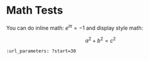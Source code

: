 # Math Tests

You can do inline math: $e^{i\pi} = -1$ and display style math:  

$$a^2 + b^2 = c^2$$

```{youtube} jnxqHcObNK4
:url_parameters: ?start=30
```

<script src="../../_static/vectorious.js">
</script>
<script src="../../_static/matrix-TeX.js">
</script>